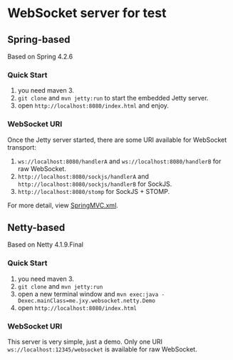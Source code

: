 # WebSocket server for test

## Spring-based

Based on Spring 4.2.6

### Quick Start

1. you need maven 3.
2. `git clone` and `mvn jetty:run` to start the embedded Jetty server.
3. open `http://localhost:8080/index.html` and enjoy.

### WebSocket URI

Once the Jetty server started, there are some URI available for WebSocket transport:

1. `ws://localhost:8080/handlerA` and `ws://localhost:8080/handlerB` for raw WebSocket.
2. `http://localhost:8080/sockjs/handlerA` and `http://localhost:8080/sockjs/handlerB` for SockJS.
3. `http://localhost:8080/stomp` for SockJS + STOMP.

For more detail, view [SpringMVC.xml](src/main/resources/springMVC.xml).

## Netty-based

Based on Netty 4.1.9.Final

### Quick Start

1. you need maven 3.
2. `git clone` and `mvn jetty:run`  
3. open a new terminal window and `mvn exec:java -Dexec.mainClass=me.jxy.websocket.netty.Demo`
4. open `http://localhost:8080/index.html`

### WebSocket URI

This server is very simple, just a demo. Only one URI `ws://localhost:12345/websocket` is available for raw WebSocket.
